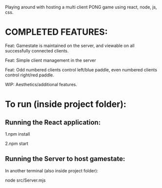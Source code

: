 Playing around with hosting a multi client PONG game using react, node, js, css.


# COMPLETED FEATURES:

Feat: Gamestate is maintained on the server, and viewable on all successfully connected clients.

Feat: Simple client management in the server

Feat: Odd numbered clients control left/blue paddle, even numbered clients control right/red paddle.

WIP: Aesthetics/additional features.

# To run (inside project folder):

## Running the React application:

1.npm install

2.npm start


## Running the Server to host gamestate:

In another terminal (also inside project folder): 

node src/Server.mjs



